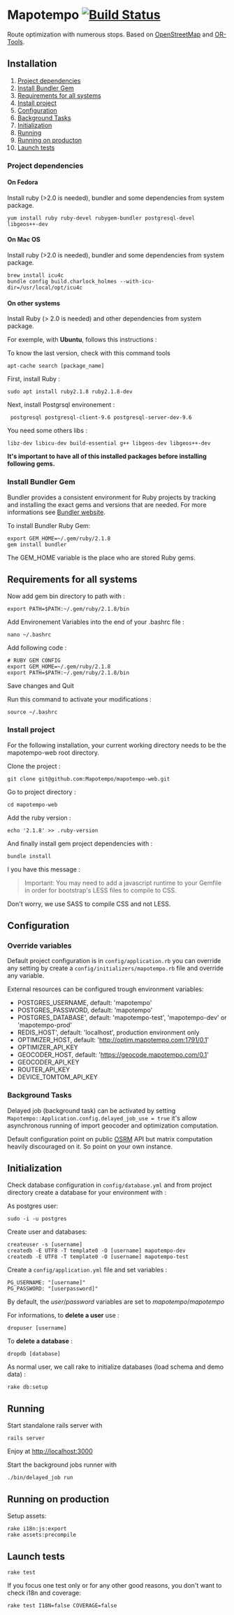 Mapotempo [![Build Status](https://travis-ci.org/Mapotempo/mapotempo-web.svg?branch=dev)](https://travis-ci.org/Mapotempo/mapotempo-web)
=========
Route optimization with numerous stops. Based on [OpenStreetMap](http://www.openstreetmap.org) and [OR-Tools](http://code.google.com).

## Installation

1. [Project dependencies](#project-dependencies)
2. [Install Bundler Gem](#install-bundler-gem)
3. [Requirements for all systems](#requirements-for-all-systems)
4. [Install project](#install-project)
5. [Configuration](#configuration)
6. [Background Tasks](#background-tasks)
7. [Initialization](#nitialization)
8. [Running](#running)
9. [Running on producton](#running-on-production)
10. [Launch tests](#launch-tests)

### Project dependencies

#### On Fedora

Install ruby (>2.0 is needed), bundler and some dependencies from system package.

    yum install ruby ruby-devel rubygem-bundler postgresql-devel libgeos++-dev

#### On Mac OS

Install ruby (>2.0 is needed), bundler and some dependencies from system package.

    brew install icu4c
    bundle config build.charlock_holmes --with-icu-dir=/usr/local/opt/icu4c

#### On other systems

Install Ruby (> 2.0 is needed) and other dependencies from system package.

For exemple, with __Ubuntu__, follows this instructions :

To know the last version, check with this command tools

    apt-cache search [package_name]

First, install Ruby :

    sudo apt install ruby2.1.8 ruby2.1.8-dev

Next, install Postgrsql environement :

     postgresql postgresql-client-9.6 postgresql-server-dev-9.6

You need some others libs :

    libz-dev libicu-dev build-essential g++ libgeos-dev libgeos++-dev

__It's important to have all of this installed packages before installing following gems.__

### Install Bundler Gem

Bundler provides a consistent environment for Ruby projects by tracking and installing the exact gems and versions that are needed.
For more informations see [Bundler website](http://bundler.io).

To install Bundler Ruby Gem:

    export GEM_HOME=~/.gem/ruby/2.1.8
    gem install bundler

The GEM_HOME variable is the place who are stored Ruby gems.

## Requirements for all systems

Now add gem bin directory to path with :

    export PATH=$PATH:~/.gem/ruby/2.1.8/bin

Add Environement Variables into the end of your .bashrc file :

    nano ~/.bashrc

Add following code :

    # RUBY GEM CONFIG
    export GEM_HOME=~/.gem/ruby/2.1.8
    export PATH=$PATH:~/.gem/ruby/2.1.8/bin

Save changes and Quit

Run this command to activate your modifications :

    source ~/.bashrc

### Install project

For the following installation, your current working directory needs to be the mapotempo-web root directory.

Clone the project :

    git clone git@github.com:Mapotempo/mapotempo-web.git

Go to project directory :

    cd mapotempo-web

Add the ruby version :

    echo '2.1.8' >> .ruby-version

And finally install gem project dependencies with :

    bundle install

I you have this message :
>Important: You may need to add a javascript runtime to your Gemfile in order for bootstrap's LESS files to compile to CSS.

Don't worry, we use SASS to compile CSS and not LESS.

## Configuration

### Override variables
Default project configuration is in `config/application.rb` you can override any setting by create a `config/initializers/mapotempo.rb` file and override any variable.

External resources can be configured trough environment variables:
* POSTGRES_USERNAME, default: 'mapotempo'
* POSTGRES_PASSWORD, default: 'mapotempo'
* POSTGRES_DATABASE', default: 'mapotempo-test', 'mapotempo-dev' or 'mapotempo-prod'
* REDIS_HOST', default: 'localhost', production environment only
* OPTIMIZER_HOST, default: 'http://optim.mapotempo.com:1791/0.1'
* OPTIMIZER_API_KEY
* GEOCODER_HOST, default: 'https://geocode.mapotempo.com/0.1'
* GEOCODER_API_KEY
* ROUTER_API_KEY
* DEVICE_TOMTOM_API_KEY

### Background Tasks
Delayed job (background task) can be activated by setting `Mapotempo::Application.config.delayed_job_use = true` it's allow asynchronous running of import geocoder and optimization computation.

Default configuration point on public [OSRM](http://project-osrm.org) API but matrix computation heavily discouraged on it. So point on your own instance.

## Initialization

Check database configuration in `config/database.yml` and from project directory create a database for your environment with :

As postgres user:

    sudo -i -u postgres

Create user and databases:

    createuser -s [username]
    createdb -E UTF8 -T template0 -O [username] mapotempo-dev
    createdb -E UTF8 -T template0 -O [username] mapotempo-test

Create a `config/application.yml` file and set variables :

```
PG_USERNAME: "[username]"
PG_PASSWORD: "[userpassword]"
```

By default, the *user*/*password* variables are set to *mapotempo*/*mapotempo*

For informations, to __delete a user__ use :

    dropuser [username]

To __delete a database__ :

    dropdb [database]

As normal user, we call rake to initialize databases (load schema and demo data) :

    rake db:setup

## Running

Start standalone rails server with

    rails server

Enjoy at [http://localhost:3000](http://localhost:3000)

Start the background jobs runner with

    ./bin/delayed_job run

## Running on production

Setup assets:

    rake i18n:js:export
    rake assets:precompile

## Launch tests

    rake test

If you focus one test only or for any other good reasons, you don't want to check i18n and coverage:

    rake test I18N=false COVERAGE=false
